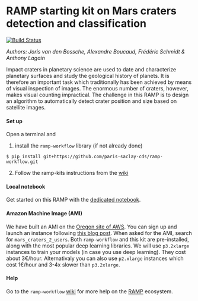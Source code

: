 # RAMP starting kit on Mars craters detection and classification

[![Build Status](https://travis-ci.org/ramp-kits/mars_craters.svg?branch=master)](https://travis-ci.org/ramp-kits/mars_craters)

_Authors: Joris van den Bossche, Alexandre Boucaud, Frédéric Schmidt & Anthony Lagain_

Impact craters in planetary science are used to date and characterize planetary surfaces and study the geological history of planets. It is therefore an important task which traditionally has been achieved by means of visual inspection of images. The enormous number of craters, however, makes visual counting impractical. The challenge in this RAMP is to design an algorithm to automatically detect crater position and size based on satellite images.

#### Set up

Open a terminal and

1. install the `ramp-workflow` library (if not already done)
  ```
  $ pip install git+https://github.com/paris-saclay-cds/ramp-workflow.git
  ```
  
2. Follow the ramp-kits instructions from the [wiki](https://github.com/paris-saclay-cds/ramp-workflow/wiki/Getting-started-with-a-ramp-kit)

#### Local notebook

Get started on this RAMP with the [dedicated notebook](mars_craters_starting_kit.ipynb).

#### Amazon Machine Image (AMI)
 
We have built an AMI on the [Oregon site of AWS](https://us-west-2.console.aws.amazon.com). You can sign up and launch an instance following [this blog post](https://hackernoon.com/keras-with-gpu-on-amazon-ec2-a-step-by-step-instruction-4f90364e49ac). When asked for the AMI, search for `mars_craters_2_users`. Both `ramp-workflow` and this kit are pre-installed, along with the most popular deep learning libraries. We will use `p3.2xlarge` instances to train your models (in case you use deep learning). They cost about 3€/hour. Alternativaly you can also use `p2.xlarge` instances which cost 1€/hour and 3-4x slower than `p3.2xlarge`.


#### Help
Go to the `ramp-workflow` [wiki](https://github.com/paris-saclay-cds/ramp-workflow/wiki) for more help on the [RAMP](http:www.ramp.studio) ecosystem.




